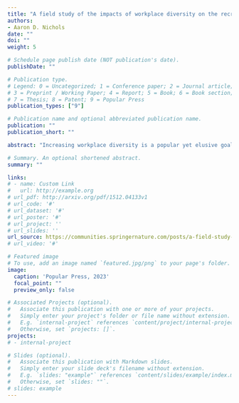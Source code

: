 ```yaml
---
title: "A field study of the impacts of workplace diversity on the recruitment of minority group members"
authors:
- Aaron D. Nichols
date: ""
doi: ""
weight: 5

# Schedule page publish date (NOT publication's date).
publishDate: ""

# Publication type.
# Legend: 0 = Uncategorized; 1 = Conference paper; 2 = Journal article;
# 3 = Preprint / Working Paper; 4 = Report; 5 = Book; 6 = Book section;
# 7 = Thesis; 8 = Patent; 9 = Popular Press
publication_types: ["9"]

# Publication name and optional abbreviated publication name.
publication: ""
publication_short: ""

abstract: "Increasing workplace diversity is a popular yet elusive goal for many employers. How can organizations encourage applications from talented employees that come from all walks of life? In this work, we investigate how workplace diversity cues affect the quality and background of applicants."

# Summary. An optional shortened abstract.
summary: ""

links:
# - name: Custom Link
#   url: http://example.org
# url_pdf: http://arxiv.org/pdf/1512.04133v1
# url_code: '#'
# url_dataset: '#'
# url_poster: '#'
# url_project: ''
# url_slides: ''
url_source: https://communities.springernature.com/posts/a-field-study-of-the-impacts-of-workplace-diversity-on-the-recruitment-of-minority-group-members
# url_video: '#'

# Featured image
# To use, add an image named `featured.jpg/png` to your page's folder. 
image:
  caption: 'Popular Press, 2023'
  focal_point: ""
  preview_only: false

# Associated Projects (optional).
#   Associate this publication with one or more of your projects.
#   Simply enter your project's folder or file name without extension.
#   E.g. `internal-project` references `content/project/internal-project/index.md`.
#   Otherwise, set `projects: []`.
projects:
# - internal-project

# Slides (optional).
#   Associate this publication with Markdown slides.
#   Simply enter your slide deck's filename without extension.
#   E.g. `slides: "example"` references `content/slides/example/index.md`.
#   Otherwise, set `slides: ""`.
# slides: example
---
```

